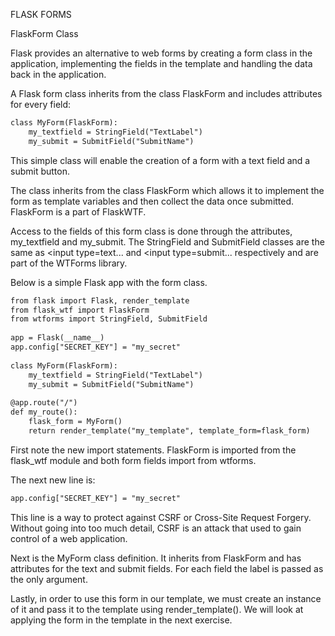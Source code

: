FLASK FORMS

FlaskForm Class

Flask provides an alternative to web forms by creating a form class in the application, implementing the fields in the template and handling the data back in the application.

A Flask form class inherits from the class FlaskForm and includes attributes for every field:


````html
class MyForm(FlaskForm):
    my_textfield = StringField("TextLabel")
    my_submit = SubmitField("SubmitName")
````

This simple class will enable the creation of a form with a text field and a submit button.

The class inherits from the class FlaskForm which allows it to implement the form as template variables and then collect the data once submitted. FlaskForm is a part of FlaskWTF.

Access to the fields of this form class is done through the attributes, my_textfield and my_submit. The StringField and SubmitField classes are the same as <input type=text... and <input type=submit... respectively and are part of the WTForms library.

Below is a simple Flask app with the form class.


```html
from flask import Flask, render_template
from flask_wtf import FlaskForm
from wtforms import StringField, SubmitField
 
app = Flask(__name__)
app.config["SECRET_KEY"] = "my_secret"
 
class MyForm(FlaskForm):
    my_textfield = StringField("TextLabel")
    my_submit = SubmitField("SubmitName")
 
@app.route("/")
def my_route():
    flask_form = MyForm()
    return render_template("my_template", template_form=flask_form)
```

First note the new import statements. FlaskForm is imported from the flask_wtf module and both form fields import from wtforms.

The next new line is:

```html
app.config["SECRET_KEY"] = "my_secret"
```

This line is a way to protect against CSRF or Cross-Site Request Forgery. Without going into too much detail, CSRF is an attack that used to gain control of a web application.

Next is the MyForm class definition. It inherits from FlaskForm and has attributes for the text and submit fields. For each field the label is passed as the only argument.

Lastly, in order to use this form in our template, we must create an instance of it and pass it to the template using render_template(). We will look at applying the form in the template in the next exercise.